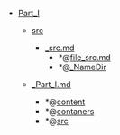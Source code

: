 - <a href = "E:\Node_projects\Node_Way\NBase\_Md\_Index\__Closer\_WEB_API\WHATWG\_DOM\Part_I\cat.Part_I\dir.Part_I.md">Part_I</a>
    - <a href = "E:\Node_projects\Node_Way\NBase\_Md\_Index\__Closer\_WEB_API\WHATWG\_DOM\Part_I\src\cat.src\dir.src.md">src</a>
        - <a href = "E:\Node_projects\Node_Way\NBase\_Md\_Index\__Closer\_WEB_API\WHATWG\_DOM\Part_I\src\_src.md">_src.md</a>
            - *@[file_src.md](file_src.md)
            - *@[_NameDir](NameDir/_NameDir.md)
    
    - <a href = "E:\Node_projects\Node_Way\NBase\_Md\_Index\__Closer\_WEB_API\WHATWG\_DOM\Part_I\_Part_I.md">_Part_I.md</a>
        - *@[content](content/_content.md)
        - *@[contaners](contaners/_contaners.md)
        - *@[src](src/_src.md)
